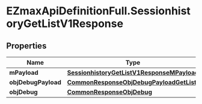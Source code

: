 # EZmaxApiDefinitionFull.SessionhistoryGetListV1Response

## Properties

Name | Type | Description | Notes
------------ | ------------- | ------------- | -------------
**mPayload** | [**SessionhistoryGetListV1ResponseMPayload**](SessionhistoryGetListV1ResponseMPayload.md) |  | 
**objDebugPayload** | [**CommonResponseObjDebugPayloadGetList**](CommonResponseObjDebugPayloadGetList.md) |  | [optional] 
**objDebug** | [**CommonResponseObjDebug**](CommonResponseObjDebug.md) |  | [optional] 


